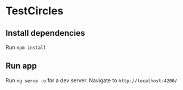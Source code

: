 # TestCircles

## Install dependencies
Run `npm install`

## Run app
Run `ng serve -o` for a dev server. Navigate to `http://localhost:4200/`
